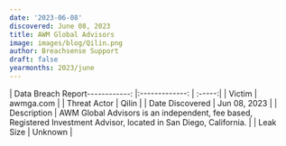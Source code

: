 ```yaml
---
date: '2023-06-08'
discovered: June 08, 2023
title: AWM Global Advisors
image: images/blog/Qilin.png
author: Breachsense Support
draft: false
yearmonths: 2023/june
---
```


| Data Breach Report------------:     |:-------------:    | :-----:|
| Victim      | awmga.com      | 
| Threat Actor      | Qilin      | 
| Date Discovered      | Jun 08, 2023      | 
| Description      | AWM Global Advisors is an independent, fee based, Registered Investment Advisor, located in San Diego, California.      | 
| Leak Size      | Unknown      | 

